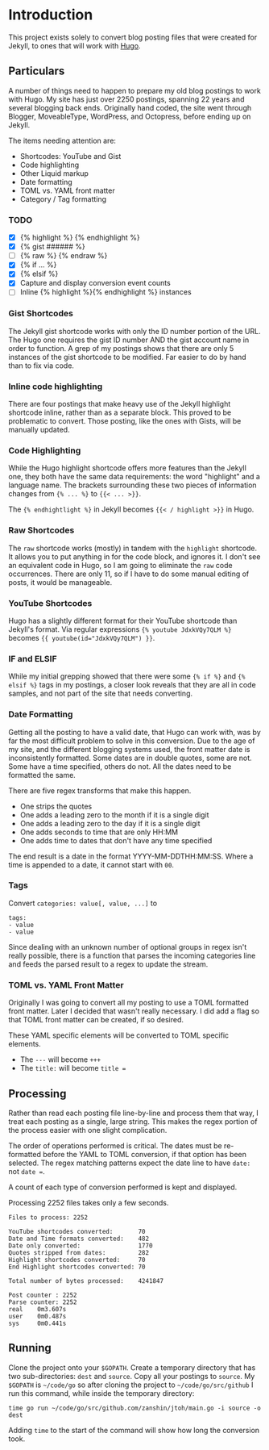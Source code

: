 # Introduction
This project exists solely to convert blog posting files that were created for Jekyll, to ones that
will work with [Hugo](https://gohugo.io "Hugo").

## Particulars
A number of things need to happen to prepare my old blog postings to work with Hugo. My site has
just over 2250 postings, spanning 22 years and several blogging back ends. Originally hand
coded, the site went through Blogger, MoveableType, WordPress, and Octopress, before ending up on
Jekyll.

The items needing attention are:
- Shortcodes: YouTube and Gist
- Code highlighting
- Other Liquid markup
- Date formatting
- TOML vs. YAML front matter
- Category / Tag formatting

### TODO
- [X] {% highlight %} {% endhighlight %}
- [X] {% gist ###### %}
- [ ] {% raw %} {% endraw %}
- [X] {% if ... %}
- [X] {% elsif %}
- [X] Capture and display conversion event counts
- [ ] Inline {% highlight %}{% endhighlight %} instances

### Gist Shortcodes
The Jekyll gist shortcode works with only the ID number portion of the URL. The Hugo one requires
the gist ID number AND the gist account name in order to function. A grep of my postings shows that
there are only 5 instances of the gist shortcode to be modified. Far easier to do by hand than to
fix via code.

### Inline code highlighting
There are four postings that make heavy use of the Jekyll highlight shortcode inline, rather than as
a separate block. This proved to be problematic to convert. Those posting, like the ones with Gists,
will be manually updated.

### Code Highlighting
While the Hugo highlight shortcode offers more features than the Jekyll one, they both have the
same data requirements: the word "highlight" and a language name. The brackets surrounding these two
pieces of information changes from `{% ... %}` to `{{< ... >}}`.

The `{% endhightlight %}` in Jekyll becomes `{{< / highlight >}}` in Hugo.

### Raw Shortcodes
The `raw` shortcode works (mostly) in tandem with the `highlight` shortcode. It allows you to put
anything in for the code block, and ignores it. I don't see an equivalent code in Hugo, so I am
going to eliminate the `raw` code occurrences. There are only 11, so if I have to do some manual
editing of posts, it would be manageable.

### YouTube Shortcodes
Hugo has a slightly different format for their YouTube shortcode than Jekyll's format. Via regular
expressions `{% youtube JdxkVQy7QLM %}` becomes `{{ youtube(id="JdxkVQy7QLM") }}`.

### IF and ELSIF
While my  initial grepping showed that there were some `{% if %}` and `{% elsif %}` tags in my
postings, a closer look reveals that they are all in code samples, and not part of the site that
needs converting.

### Date Formatting
Getting all the posting to have a valid date, that Hugo can work with, was by far the most difficult
problem to solve in this conversion. Due to the age of my site, and the different blogging systems
used, the front matter date is inconsistently formatted. Some dates are in double quotes, some are
not. Some have a time specified, others do not. All the dates need to be formatted the same.

There are five regex transforms that make this happen.
- One strips the quotes
- One adds a leading zero to the month if it is a single digit
- One adds a leading zero to the day if it is a single digit
- One adds seconds to time that are only HH:MM
- One adds time to dates that don't have any time specified

The end result is a date in the format YYYY-MM-DDTHH:MM:SS. Where a time is appended to a date, it
cannot start with `00`.

### Tags
Convert `categories: value[, value, ...]` to

    tags:
    - value
    - value

Since dealing with an unknown number of optional groups in regex isn't really possible, there is a
function that parses the incoming categories line and feeds the parsed result to a regex to update
the stream.

### TOML vs. YAML Front Matter
Originally I was going to convert all my posting to use a TOML formatted front matter. Later I
decided that wasn't really necessary. I did add a flag so that TOML front matter can be created, if
so desired.

These YAML specific elements will be converted to TOML specific elements.

* The `---` will become `+++`
* The `title:` will become `title =`

## Processing
Rather than read each posting file line-by-line and process them that way, I treat each posting as a
single, large string. This makes the regex portion of the process easier with one slight
complication.

The order of operations performed is critical. The dates must be re-formatted before the YAML to
TOML conversion, if that option has been selected. The regex matching patterns expect the date line
to have `date:` not `date =`.

A count of each type of conversion performed is kept and displayed.

Processing 2252 files takes only a few seconds.

    Files to process: 2252

    YouTube shortcodes converted:       70
    Date and Time formats converted:    482
    Date only converted:                1770
    Quotes stripped from dates:         282
    Highlight shortcodes converted:     70
    End Highlight shortcodes converted: 70

    Total number of bytes processed:    4241847

    Post counter : 2252
    Parse counter: 2252
    real    0m3.607s
    user    0m0.487s
    sys     0m0.441s

## Running
Clone the project onto your `$GOPATH`. Create a temporary directory that has two sub-directories:
`dest` and `source`. Copy all your postings to `source`. My `$GOPATH` is
`~/code/go` so after cloning the project to `~/code/go/src/github` I run this command, while inside
the temporary directory:

    time go run ~/code/go/src/github.com/zanshin/jtoh/main.go -i source -o dest

Adding `time` to the start of the command will show how long the conversion took.
